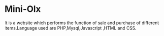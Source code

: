 # Mini-Olx
It is a website which performs the function of sale and purchase of different items.Language used are PHP,Mysql,Javascript ,HTML and CSS.
